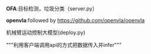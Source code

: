 **OFA**:目标检测，垃圾分类（server.py）

**openvla**:followed by https://github.com/openvla/openvla 

机械臂运动控制大模型(deploy.py) 

"""利用客户端调用api的方式把数据传入并infer"""
